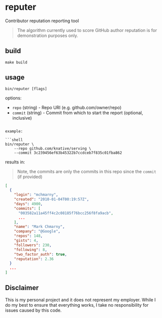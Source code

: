 # reputer

Contributor reputation reporting tool

> The algorithm currently used to score GitHub author reputation is for demonstration purposes only. 

## build

```shell
make build
```

## usage 

```shell
bin/reputer [flags]
```

options:

* `repo` (string) - Repo URI (e.g. github.com/owner/repo)
* `commit` (string) - Commit from which to start the report (optional, inclusive)
```

example: 

```shell
bin/reputer \
    --repo github.com/knative/serving \
    --commit 3c239456ef63b45322b7ccdceb7f835c01fba862
```

results in: 

> Note, the commits are only the commits in this repo since the `commit` (if provided)

```json
[
  {
    "login": "mchmarny",
    "created": "2010-01-04T00:19:57Z",
    "days": 4900,
    "commits": [
      "003582a11a45ff4c2c08185f76bcc256f8fa9acb",
      ...
    ],
    "name": "Mark Chmarny",
    "company": "@Google",
    "repos": 148,
    "gists": 4,
    "followers": 230,
    "following": 8,
    "two_factor_auth": true,
    "reputation": 2.36
  }
  ...
]
```

## Disclaimer

This is my personal project and it does not represent my employer. While I do my best to ensure that everything works, I take no responsibility for issues caused by this code.
